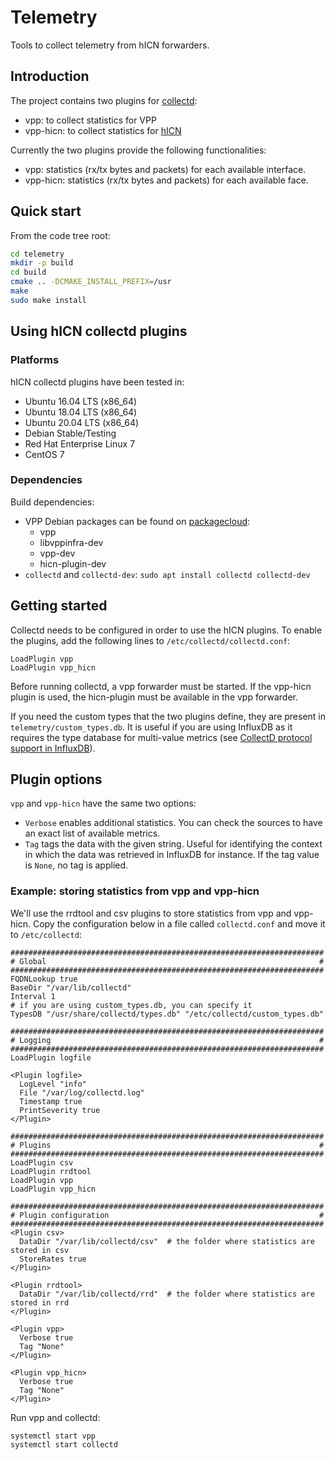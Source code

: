 # Telemetry

Tools to collect telemetry from hICN forwarders.

## Introduction

The project contains two plugins for [collectd](https://github.com/collectd/collectd):
* vpp: to collect statistics for VPP
* vpp-hicn: to collect statistics for [hICN](https://github.com/FDio/hicn)

Currently the two plugins provide the following functionalities:
* vpp: statistics (rx/tx bytes and packets) for each available interface.
* vpp-hicn: statistics (rx/tx bytes and packets) for each available face.

## Quick start

From the code tree root:

```bash
cd telemetry
mkdir -p build
cd build
cmake .. -DCMAKE_INSTALL_PREFIX=/usr
make
sudo make install
```

## Using hICN collectd plugins

### Platforms

hICN collectd plugins have been tested in:

- Ubuntu 16.04 LTS (x86_64)
- Ubuntu 18.04 LTS (x86_64)
- Ubuntu 20.04 LTS (x86_64)
- Debian Stable/Testing
- Red Hat Enterprise Linux 7
- CentOS 7

### Dependencies

Build dependencies:

- VPP Debian packages can be found on [packagecloud](https://packagecloud.io/fdio/release/install):
  - vpp
  - libvppinfra-dev
  - vpp-dev
  - hicn-plugin-dev
- `collectd` and `collectd-dev`: `sudo apt install collectd collectd-dev`

## Getting started

Collectd needs to be configured in order to use the hICN plugins.
To enable the plugins, add the following lines to `/etc/collectd/collectd.conf`:

```
LoadPlugin vpp
LoadPlugin vpp_hicn
```

Before running collectd, a vpp forwarder must be started. If the vpp-hicn plugin
is used, the hicn-plugin must be available in the vpp forwarder.

If you need the custom types that the two plugins define, they are present in
`telemetry/custom_types.db`. It is useful if you are using InfluxDB as it requires
the type database for multi-value metrics
(see [CollectD protocol support in InfluxDB](https://docs.influxdata.com/influxdb/v1.7/supported_protocols/collectd/)).

## Plugin options
`vpp` and `vpp-hicn` have the same two options:
- `Verbose` enables additional statistics. You can check the sources to have an exact list of available metrics.
- `Tag` tags the data with the given string. Useful for identifying the context in which the data was retrieved in InfluxDB for instance. If the tag value is `None`, no tag is applied.

### Example: storing statistics from vpp and vpp-hicn

We'll use the rrdtool and csv plugins to store statistics from vpp and vpp-hicn.
Copy the configuration below in a file called `collectd.conf` and move
it to `/etc/collectd`:

```
######################################################################
# Global                                                             #
######################################################################
FQDNLookup true
BaseDir "/var/lib/collectd"
Interval 1
# if you are using custom_types.db, you can specify it
TypesDB "/usr/share/collectd/types.db" "/etc/collectd/custom_types.db"

######################################################################
# Logging                                                            #
######################################################################
LoadPlugin logfile

<Plugin logfile>
  LogLevel "info"
  File "/var/log/collectd.log"
  Timestamp true
  PrintSeverity true
</Plugin>

######################################################################
# Plugins                                                            #
######################################################################
LoadPlugin csv
LoadPlugin rrdtool
LoadPlugin vpp
LoadPlugin vpp_hicn

######################################################################
# Plugin configuration                                               #
######################################################################
<Plugin csv>
  DataDir "/var/lib/collectd/csv"  # the folder where statistics are stored in csv
  StoreRates true
</Plugin>

<Plugin rrdtool>
  DataDir "/var/lib/collectd/rrd"  # the folder where statistics are stored in rrd
</Plugin>

<Plugin vpp>
  Verbose true
  Tag "None"
</Plugin>

<Plugin vpp_hicn>
  Verbose true
  Tag "None"
</Plugin>
```

Run vpp and collectd:

```
systemctl start vpp
systemctl start collectd
```
